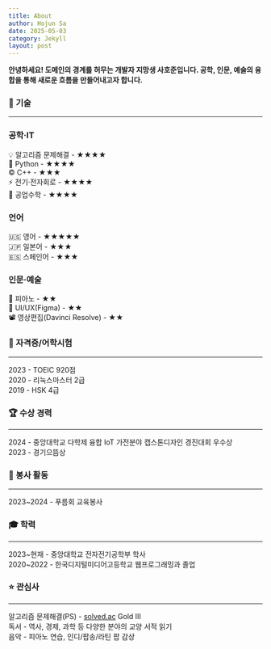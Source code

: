 ```yaml
---
title: About
author: Hojun Sa
date: 2025-05-03
category: Jekyll
layout: post
---
```


**안녕하세요! 도메인의 경계를 허무는 개발자 지망생 사호준입니다. 공학, 인문, 예술의 융합을 통해 새로운 흐름을 만들어내고자 합니다.**

### 🔧 기술
---
### 공학·IT
💡 알고리즘 문제해결 - ★★★★  
🐍 Python - ★★★★  
©️ C++ - ★★★  
⚡ 전기·전자회로 - ★★★★  
📐 공업수학 - ★★★★  

### 언어
🇺🇸 영어 - ★★★★★  
🇯🇵 일본어 - ★★★  
🇪🇸 스페인어 - ★★★  

### 인문·예술
🎹 피아노 - ★★  
🎨 UI/UX(Figma) - ★★  
📽️ 영상편집(Davinci Resolve) - ★★

### 📇 자격증/어학시험
---
2023 - TOEIC 920점  
2020 - 리눅스마스터 2급  
2019 - HSK 4급

### 🏆 수상 경력
---
2024 - 중앙대학교 다학제 융합 IoT 가전분야 캡스톤디자인 경진대회 우수상  
2023 - 경기으뜸상

### 🤝 봉사 활동
---
2023~2024 - 푸름회 교육봉사

### 🎓 학력
---
2023~현재 - 중앙대학교 전자전기공학부 학사  
2020~2022 - 한국디지털미디어고등학교 웹프로그래밍과 졸업

### ⭐ 관심사
---
알고리즘 문제해결(PS) - [solved.ac](http://solved.ac) Gold III  
독서 - 역사, 경제, 과학 등 다양한 분야의 교양 서적 읽기  
음악 - 피아노 연습, 인디/팝송/라틴 팝 감상